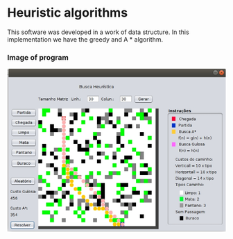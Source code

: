 # Heuristic algorithms

This software was developed in a work of data structure. In this implementation we have the greedy and A * algorithm.


### Image of program

![Image of program](https://github.com/CarlosValdiero/heuristic/blob/master/program_photo.jpg)
